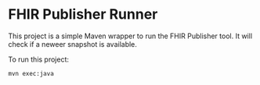 # FHIR Publisher Runner

This project is a simple Maven wrapper to run the FHIR Publisher tool. It will check if a neweer snapshot is available.

To run this project:

```
mvn exec:java
```


